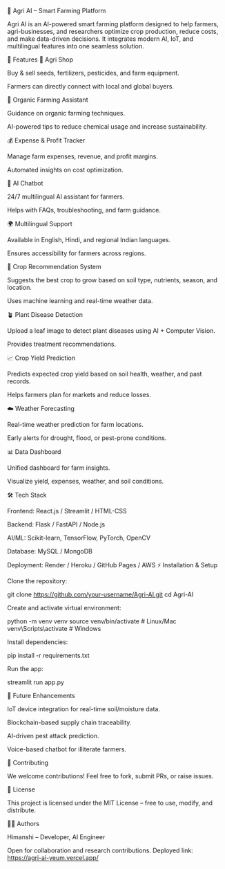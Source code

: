 🌱 Agri AI – Smart Farming Platform

Agri AI is an AI-powered smart farming platform designed to help farmers, agri-businesses, and researchers optimize crop production, reduce costs, and make data-driven decisions. It integrates modern AI, IoT, and multilingual features into one seamless solution.

🚀 Features
🛒 Agri Shop

Buy & sell seeds, fertilizers, pesticides, and farm equipment.

Farmers can directly connect with local and global buyers.

🌿 Organic Farming Assistant

Guidance on organic farming techniques.

AI-powered tips to reduce chemical usage and increase sustainability.

💰 Expense & Profit Tracker

Manage farm expenses, revenue, and profit margins.

Automated insights on cost optimization.

🤖 AI Chatbot

24/7 multilingual AI assistant for farmers.

Helps with FAQs, troubleshooting, and farm guidance.

🌍 Multilingual Support

Available in English, Hindi, and regional Indian languages.

Ensures accessibility for farmers across regions.

🌾 Crop Recommendation System

Suggests the best crop to grow based on soil type, nutrients, season, and location.

Uses machine learning and real-time weather data.

🪴 Plant Disease Detection

Upload a leaf image to detect plant diseases using AI + Computer Vision.

Provides treatment recommendations.

📈 Crop Yield Prediction

Predicts expected crop yield based on soil health, weather, and past records.

Helps farmers plan for markets and reduce losses.

☁️ Weather Forecasting

Real-time weather prediction for farm locations.

Early alerts for drought, flood, or pest-prone conditions.

📊 Data Dashboard

Unified dashboard for farm insights.

Visualize yield, expenses, weather, and soil conditions.

🛠️ Tech Stack

Frontend: React.js / Streamlit / HTML-CSS

Backend: Flask / FastAPI / Node.js

AI/ML: Scikit-learn, TensorFlow, PyTorch, OpenCV

Database: MySQL / MongoDB

Deployment: Render / Heroku / GitHub Pages / AWS
⚡ Installation & Setup

Clone the repository:

git clone https://github.com/your-username/Agri-AI.git
cd Agri-AI


Create and activate virtual environment:

python -m venv venv
source venv/bin/activate   # Linux/Mac
venv\Scripts\activate      # Windows


Install dependencies:

pip install -r requirements.txt


Run the app:

streamlit run app.py

🎯 Future Enhancements

IoT device integration for real-time soil/moisture data.

Blockchain-based supply chain traceability.

AI-driven pest attack prediction.

Voice-based chatbot for illiterate farmers.

🤝 Contributing

We welcome contributions! Feel free to fork, submit PRs, or raise issues.

📜 License

This project is licensed under the MIT License – free to use, modify, and distribute.

👨‍💻 Authors

Himanshi – Developer, AI Engineer

Open for collaboration and research contributions.
Deployed link: https://agri-ai-yeum.vercel.app/

